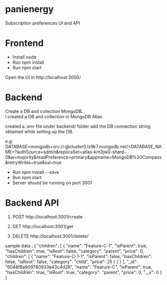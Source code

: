 # panienergy
Subscription preferences UI and API

# Frontend

- Install node 
- Run npm install
- Run npm start 

Open the UI in http://localhost:3000/

# Backend

Create a DB and collection MongoDB.  
I created a DB and collection in MongoDB Atlas 

created a .env file under backend/ folder add the DB connection string obtained while setting up the DB.

e.g: DATABASE=mongodb+srv://<dbuser>:<Password>@cluster0.lz9k7.mongodb.net/<DATABASE_NAME>?authSource=admin&replicaSet=atlas-km3jw0-shard-0&w=majority&readPreference=primary&appname=MongoDB%20Compass&retryWrites=true&ssl=true

- Run npm install --save
- Run npm start
- Server should be running on port 3001

# Backend API 
1. POST http://localhost:3001/create

2. GET http://localhost:3001/get

3. DELETE http://localhost:3001/delete/<name of the Subscription>
  
  sample data :
  {
        "children": [
            {
                "name": "Feature-C-1",
                "isParent": true,
                "hasChildren": true,
                "isRoot": false,
                "category": "parent",
                "price": 0,
                "children": [
                    {
                        "name": "Feature-C-1-1",
                        "isParent": false,
                        "hasChildren": false,
                        "isRoot": false,
                        "category": "child",
                        "price": 25
                    }
                ]
            }
        ],
        "_id": "6048f8a909780933e43c4d28",
        "name": "Feature-C",
        "isParent": true,
        "hasChildren": true,
        "isRoot": true,
        "category": "parent",
        "price": 0,
        "__v": 0
    }
}
  
